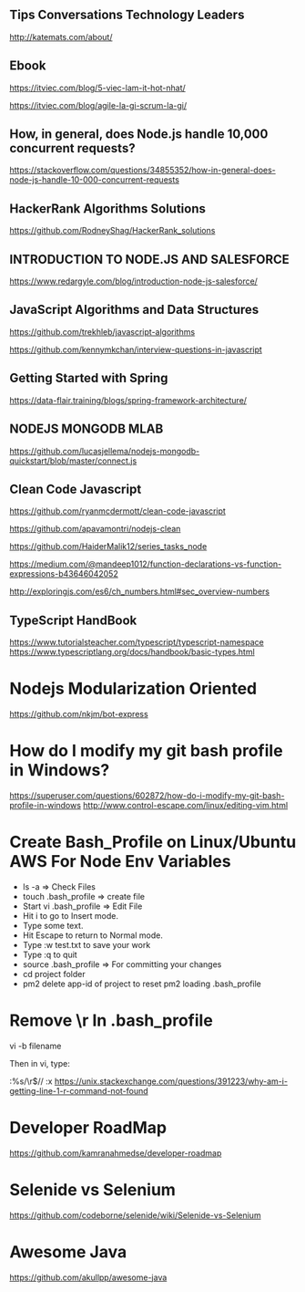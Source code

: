 
## Tips Conversations Technology Leaders

http://katemats.com/about/

## Ebook
https://itviec.com/blog/5-viec-lam-it-hot-nhat/

https://itviec.com/blog/agile-la-gi-scrum-la-gi/

## How, in general, does Node.js handle 10,000 concurrent requests?
https://stackoverflow.com/questions/34855352/how-in-general-does-node-js-handle-10-000-concurrent-requests

## HackerRank Algorithms Solutions
https://github.com/RodneyShag/HackerRank_solutions

## INTRODUCTION TO NODE.JS AND SALESFORCE
https://www.redargyle.com/blog/introduction-node-js-salesforce/

## JavaScript Algorithms and Data Structures
https://github.com/trekhleb/javascript-algorithms

https://github.com/kennymkchan/interview-questions-in-javascript

## Getting Started with Spring
https://data-flair.training/blogs/spring-framework-architecture/

## NODEJS MONGODB MLAB
https://github.com/lucasjellema/nodejs-mongodb-quickstart/blob/master/connect.js

## Clean Code Javascript
https://github.com/ryanmcdermott/clean-code-javascript

https://github.com/apavamontri/nodejs-clean

https://github.com/HaiderMalik12/series_tasks_node

https://medium.com/@mandeep1012/function-declarations-vs-function-expressions-b43646042052

http://exploringjs.com/es6/ch_numbers.html#sec_overview-numbers

## TypeScript HandBook
https://www.tutorialsteacher.com/typescript/typescript-namespace
https://www.typescriptlang.org/docs/handbook/basic-types.html

# Nodejs Modularization Oriented
https://github.com/nkjm/bot-express

# How do I modify my git bash profile in Windows?
https://superuser.com/questions/602872/how-do-i-modify-my-git-bash-profile-in-windows
http://www.control-escape.com/linux/editing-vim.html

# Create Bash_Profile on Linux/Ubuntu AWS For Node Env Variables
- ls -a => Check Files
- touch .bash_profile => create file
- Start vi .bash_profile => Edit File
- Hit i to go to Insert mode.
- Type some text.
- Hit Escape to return to Normal mode.
- Type :w test.txt to save your work
- Type :q to quit
- source .bash_profile => For committing your changes
- cd project folder 
- pm2 delete app-id of project to reset pm2 loading .bash_profile

# Remove \r In .bash_profile
vi -b filename

Then in vi, type:

:%s/\r$//
:x
https://unix.stackexchange.com/questions/391223/why-am-i-getting-line-1-r-command-not-found

# Developer RoadMap
https://github.com/kamranahmedse/developer-roadmap

# Selenide vs Selenium
https://github.com/codeborne/selenide/wiki/Selenide-vs-Selenium

# Awesome Java
https://github.com/akullpp/awesome-java
